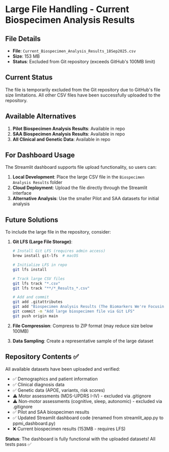# Large File Handling - Current Biospecimen Analysis Results

## File Details
- **File**: `Current_Biospecimen_Analysis_Results_18Sep2025.csv`  
- **Size**: 153 MB
- **Status**: Excluded from Git repository (exceeds GitHub's 100MB limit)

## Current Status
The file is temporarily excluded from the Git repository due to GitHub's file size limitations. All other CSV files have been successfully uploaded to the repository.

## Available Alternatives
1. **Pilot Biospecimen Analysis Results**: Available in repo
2. **SAA Biospecimen Analysis Results**: Available in repo  
3. **All Clinical and Genetic Data**: Available in repo

## For Dashboard Usage
The Streamlit dashboard supports file upload functionality, so users can:

1. **Local Development**: Place the large CSV file in the `Biospecimen Analysis Results` folder
2. **Cloud Deployment**: Upload the file directly through the Streamlit interface
3. **Alternative Analysis**: Use the smaller Pilot and SAA datasets for initial analysis

## Future Solutions
To include the large file in the repository, consider:

1. **Git LFS (Large File Storage)**:
   ```bash
   # Install Git LFS (requires admin access)
   brew install git-lfs  # macOS
   
   # Initialize LFS in repo
   git lfs install
   
   # Track large CSV files
   git lfs track "*.csv"
   git lfs track "**/*_Results_*.csv"
   
   # Add and commit
   git add .gitattributes
   git add "Biospecimen Analysis Results (The Biomarkers We're Focusing On)/Current_Biospecimen_Analysis_Results_18Sep2025.csv"
   git commit -m "Add large biospecimen file via Git LFS"
   git push origin main
   ```

2. **File Compression**: Compress to ZIP format (may reduce size below 100MB)

3. **Data Sampling**: Create a representative sample of the large dataset

## Repository Contents ✅
All available datasets have been uploaded and verified:
- ✅ Demographics and patient information  
- ✅ Clinical diagnosis data
- ✅ Genetic data (APOE, variants, risk scores)
- ⚠️ Motor assessments (MDS-UPDRS I-IV) - excluded via .gitignore
- ⚠️ Non-motor assessments (cognitive, sleep, autonomic) - excluded via .gitignore  
- ✅ Pilot and SAA biospecimen results
- ✅ Updated Streamlit dashboard code (renamed from streamlit_app.py to ppmi_dashboard.py)
- ❌ Current biospecimen results (153MB - requires LFS)

**Status**: The dashboard is fully functional with the uploaded datasets! All tests pass ✅